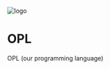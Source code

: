 ![logo](https://github.com/user-attachments/assets/3d4ca17a-cf61-4b6c-9760-6b2e0b7f4f6c)

# OPL
OPL (our programming language)
